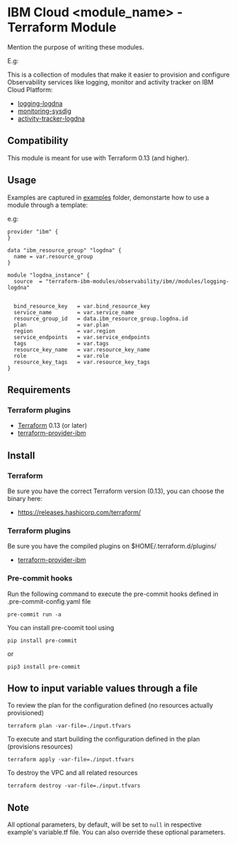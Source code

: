 # IBM Cloud <module_name> - Terraform Module

Mention the purpose of writing these modules.

E.g:

This is a collection of modules that make it easier to provision and configure Observability services like logging, monitor and activity tracker on IBM Cloud Platform:
* [logging-logdna](modules/logging-logdna)
* [monitoring-sysdig](modules/monitoring-sysdig)
* [activity-tracker-logdna](modules/activity-tracker-logdna)

## Compatibility

This module is meant for use with Terraform 0.13 (and higher).

## Usage

Examples are captured in [examples](./examples/) folder, demonstarte how to use a module through a template:

e.g:

```hcl
provider "ibm" {
}

data "ibm_resource_group" "logdna" {
  name = var.resource_group
}

module "logdna_instance" {
  source  = "terraform-ibm-modules/observability/ibm//modules/logging-logdna"


  bind_resource_key   = var.bind_resource_key
  service_name        = var.service_name
  resource_group_id   = data.ibm_resource_group.logdna.id
  plan                = var.plan
  region              = var.region
  service_endpoints   = var.service_endpoints
  tags                = var.tags
  resource_key_name   = var.resource_key_name
  role                = var.role
  resource_key_tags   = var.resource_key_tags
}

```

## Requirements

### Terraform plugins

- [Terraform](https://www.terraform.io/downloads.html) 0.13 (or later)
- [terraform-provider-ibm](https://github.com/IBM-Cloud/terraform-provider-ibm)

## Install

### Terraform

Be sure you have the correct Terraform version (0.13), you can choose the binary here:
- https://releases.hashicorp.com/terraform/

### Terraform plugins

Be sure you have the compiled plugins on $HOME/.terraform.d/plugins/

- [terraform-provider-ibm](https://github.com/IBM-Cloud/terraform-provider-ibm)

### Pre-commit hooks

Run the following command to execute the pre-commit hooks defined in .pre-commit-config.yaml file
```
pre-commit run -a
```
You can install pre-coomit tool using

```
pip install pre-commit
```
or
```
pip3 install pre-commit
```
## How to input variable values through a file

To review the plan for the configuration defined (no resources actually provisioned)
```
terraform plan -var-file=./input.tfvars
```
To execute and start building the configuration defined in the plan (provisions resources)
```
terraform apply -var-file=./input.tfvars
```

To destroy the VPC and all related resources
```
terraform destroy -var-file=./input.tfvars
```

## Note

All optional parameters, by default, will be set to `null` in respective example's variable.tf file. You can also override these optional parameters.

